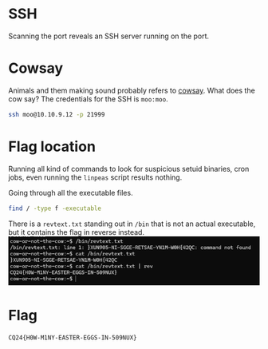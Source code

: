 # SSH

Scanning the port reveals an SSH server running on the port.

# Cowsay

Animals and them making sound probably refers to [cowsay](https://en.wikipedia.org/wiki/Cowsay). What does the cow say? The credentials for the SSH is `moo:moo`.

```bash
ssh moo@10.10.9.12 -p 21999
```

# Flag location

Running all kind of commands to look for suspicious setuid binaries, cron jobs, even running the `linpeas` script results nothing.

Going through all the executable files.

```bash
find / -type f -executable
```

There is a `revtext.txt` standing out in `/bin` that is not an actual executable, but it contains the flag in reverse instead.
![](screenshots/1.png)

# Flag

`CQ24{H0W-M1NY-EASTER-EGGS-IN-509NUX}`